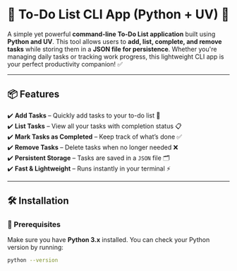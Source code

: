 # 📌 To-Do List CLI App (Python + UV) 🚀

A simple yet powerful **command-line To-Do List application** built using **Python and UV**. This tool allows users to **add, list, complete, and remove tasks** while storing them in a **JSON file for persistence**. Whether you're managing daily tasks or tracking work progress, this lightweight CLI app is your perfect productivity companion! ✅  

---

## 📦 Features  

✔️ **Add Tasks** – Quickly add tasks to your to-do list 📌  
✔️ **List Tasks** – View all your tasks with completion status 📋  
✔️ **Mark Tasks as Completed** – Keep track of what’s done ✅  
✔️ **Remove Tasks** – Delete tasks when no longer needed ❌  
✔️ **Persistent Storage** – Tasks are saved in a `JSON` file 🗂️  
✔️ **Fast & Lightweight** – Runs instantly in your terminal ⚡  

---

## 🛠️ Installation  

### 🔹 Prerequisites  
Make sure you have **Python 3.x** installed. You can check your Python version by running:  
```bash
python --version
